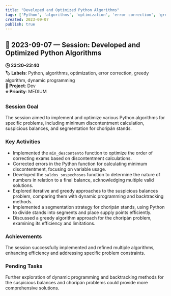 ```yaml
---
title: "Developed and Optimized Python Algorithms"
tags: ['Python', 'algorithms', 'optimization', 'error correction', 'greedy algorithm', 'dynamic programming']
created: 2023-09-07
publish: true
---
```


## 📅 2023-09-07 — Session: Developed and Optimized Python Algorithms

**🕒 23:20–23:40**  
**🏷️ Labels**: Python, algorithms, optimization, error correction, greedy algorithm, dynamic programming  
**📂 Project**: Dev  
**⭐ Priority**: MEDIUM  


### Session Goal
The session aimed to implement and optimize various Python algorithms for specific problems, including minimum discontentment calculation, suspicious balances, and segmentation for choripán stands.

### Key Activities
- Implemented the `min_descontento` function to optimize the order of correcting exams based on discontentment calculations.
- Corrected errors in the Python function for calculating minimum discontentment, focusing on variable usage.
- Developed the `saldos_sospechosos` function to determine the nature of numbers in relation to a final balance, acknowledging multiple valid solutions.
- Explored iterative and greedy approaches to the suspicious balances problem, comparing them with dynamic programming and backtracking methods.
- Implemented a segmentation strategy for choripán stands, using Python to divide stands into segments and place supply points efficiently.
- Discussed a greedy algorithm approach for the choripán problem, examining its efficiency and limitations.

### Achievements
The session successfully implemented and refined multiple algorithms, enhancing efficiency and addressing specific problem constraints.

### Pending Tasks
Further exploration of dynamic programming and backtracking methods for the suspicious balances and choripán problems could provide more comprehensive solutions.
